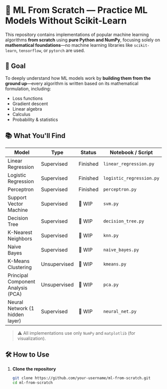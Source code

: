 # 🧠 ML From Scratch — Practice ML Models Without Scikit-Learn

This repository contains implementations of popular machine learning algorithms **from scratch** using **pure Python and NumPy**, focusing solely on **mathematical foundations**—no machine learning libraries like `scikit-learn`, `tensorflow`, or `pytorch` are used.

## 🎯 Goal

To deeply understand how ML models work by **building them from the ground up**—every algorithm is written based on its mathematical formulation, including:

- Loss functions
- Gradient descent
- Linear algebra
- Calculus
- Probability & statistics

## 📚 What You'll Find

| Model                              | Type         | Status   | Notebook / Script        |
| ---------------------------------- | ------------ | -------- | ------------------------ |
| Linear Regression                  | Supervised   | Finished | `linear_regression.py`   |
| Logistic Regression                | Supervised   | Finished | `logistic_regression.py` |
| Perceptron                         | Supervised   | Finished | `perceptron.py`          |
| Support Vector Machine             | Supervised   | 🚧 WIP   | `svm.py`                 |
| Decision Tree                      | Supervised   | 🚧 WIP   | `decision_tree.py`       |
| K-Nearest Neighbors                | Supervised   | 🚧 WIP   | `knn.py`                 |
| Naive Bayes                        | Supervised   | 🚧 WIP   | `naive_bayes.py`         |
| K-Means Clustering                 | Unsupervised | 🚧 WIP   | `kmeans.py`              |
| Principal Component Analysis (PCA) | Unsupervised | 🚧 WIP   | `pca.py`                 |
| Neural Network (1 hidden layer)    | Supervised   | 🚧 WIP   | `neural_net.py`          |

> ⚠️ All implementations use only `NumPy` and `matplotlib` (for visualization).

## 🛠️ How to Use

1. **Clone the repository**
   ```bash
   git clone https://github.com/your-username/ml-from-scratch.git
   cd ml-from-scratch
   ```
